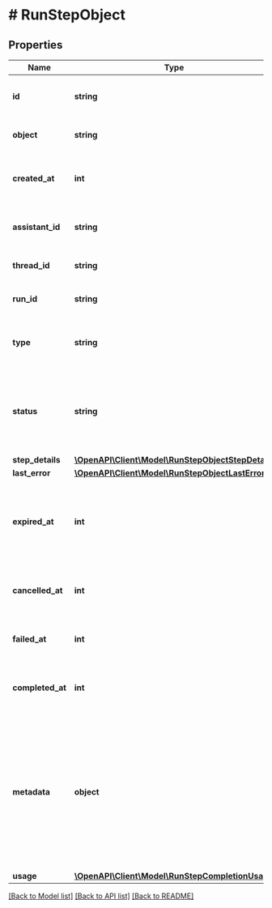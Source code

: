 # # RunStepObject

## Properties

Name | Type | Description | Notes
------------ | ------------- | ------------- | -------------
**id** | **string** | The identifier of the run step, which can be referenced in API endpoints. |
**object** | **string** | The object type, which is always &#x60;thread.run.step&#x60;. |
**created_at** | **int** | The Unix timestamp (in seconds) for when the run step was created. |
**assistant_id** | **string** | The ID of the [assistant](/docs/api-reference/assistants) associated with the run step. |
**thread_id** | **string** | The ID of the [thread](/docs/api-reference/threads) that was run. |
**run_id** | **string** | The ID of the [run](/docs/api-reference/runs) that this run step is a part of. |
**type** | **string** | The type of run step, which can be either &#x60;message_creation&#x60; or &#x60;tool_calls&#x60;. |
**status** | **string** | The status of the run step, which can be either &#x60;in_progress&#x60;, &#x60;cancelled&#x60;, &#x60;failed&#x60;, &#x60;completed&#x60;, or &#x60;expired&#x60;. |
**step_details** | [**\OpenAPI\Client\Model\RunStepObjectStepDetails**](RunStepObjectStepDetails.md) |  |
**last_error** | [**\OpenAPI\Client\Model\RunStepObjectLastError**](RunStepObjectLastError.md) |  |
**expired_at** | **int** | The Unix timestamp (in seconds) for when the run step expired. A step is considered expired if the parent run is expired. |
**cancelled_at** | **int** | The Unix timestamp (in seconds) for when the run step was cancelled. |
**failed_at** | **int** | The Unix timestamp (in seconds) for when the run step failed. |
**completed_at** | **int** | The Unix timestamp (in seconds) for when the run step completed. |
**metadata** | **object** | Set of 16 key-value pairs that can be attached to an object. This can be useful for storing additional information about the object in a structured format. Keys can be a maximum of 64 characters long and values can be a maxium of 512 characters long. |
**usage** | [**\OpenAPI\Client\Model\RunStepCompletionUsage**](RunStepCompletionUsage.md) |  |

[[Back to Model list]](../../README.md#models) [[Back to API list]](../../README.md#endpoints) [[Back to README]](../../README.md)
